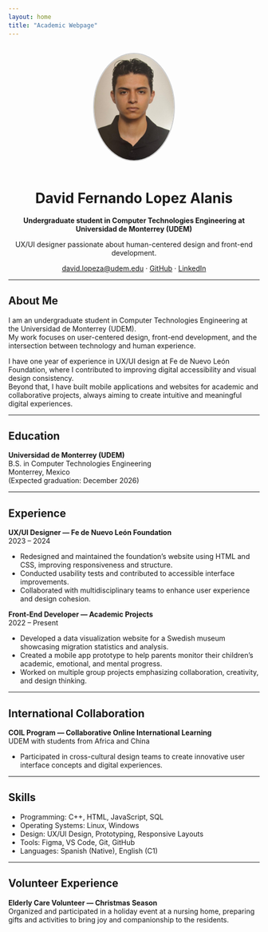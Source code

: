 ```yaml
---
layout: home
title: "Academic Webpage"
---
```


<div style="text-align: center; margin-top: 30px;">
  <img src="images/profile.jpg" alt="David Fernando Lopez" style="width:160px; border-radius:50%; border: 2px solid #ccc; margin-bottom: 15px;">
  <h1>David Fernando Lopez Alanis</h1>
  <p><strong>Undergraduate student in Computer Technologies Engineering at Universidad de Monterrey (UDEM)</strong></p>
  <p>UX/UI designer passionate about human-centered design and front-end development.</p>
  <p>
    <a href="mailto:david.lopeza@udem.edu">david.lopeza@udem.edu</a> · 
    <a href="https://github.com/davidlopeza">GitHub</a> · 
    <a href="https://www.linkedin.com/in/davidlopeza">LinkedIn</a>
  </p>
</div>

---

## About Me

I am an undergraduate student in Computer Technologies Engineering at the Universidad de Monterrey (UDEM).  
My work focuses on user-centered design, front-end development, and the intersection between technology and human experience.  

I have one year of experience in UX/UI design at Fe de Nuevo León Foundation, where I contributed to improving digital accessibility and visual design consistency.  
Beyond that, I have built mobile applications and websites for academic and collaborative projects, always aiming to create intuitive and meaningful digital experiences.

---

## Education

**Universidad de Monterrey (UDEM)**  
B.S. in Computer Technologies Engineering  
Monterrey, Mexico  
(Expected graduation: December 2026)  

---

## Experience

**UX/UI Designer — Fe de Nuevo León Foundation**  
2023 – 2024  
- Redesigned and maintained the foundation’s website using HTML and CSS, improving responsiveness and structure.  
- Conducted usability tests and contributed to accessible interface improvements.  
- Collaborated with multidisciplinary teams to enhance user experience and design cohesion.  

**Front-End Developer — Academic Projects**  
2022 – Present  
- Developed a data visualization website for a Swedish museum showcasing migration statistics and analysis.  
- Created a mobile app prototype to help parents monitor their children’s academic, emotional, and mental progress.  
- Worked on multiple group projects emphasizing collaboration, creativity, and design thinking.

---

## International Collaboration

**COIL Program — Collaborative Online International Learning**  
UDEM with students from Africa and China  
- Participated in cross-cultural design teams to create innovative user interface concepts and digital experiences.  

---

## Skills

- Programming: C++, HTML, JavaScript, SQL  
- Operating Systems: Linux, Windows  
- Design: UX/UI Design, Prototyping, Responsive Layouts  
- Tools: Figma, VS Code, Git, GitHub  
- Languages: Spanish (Native), English (C1)

---

## Volunteer Experience

**Elderly Care Volunteer — Christmas Season**  
Organized and participated in a holiday event at a nursing home, preparing gifts and activities to bring joy and companionship to the residents.
